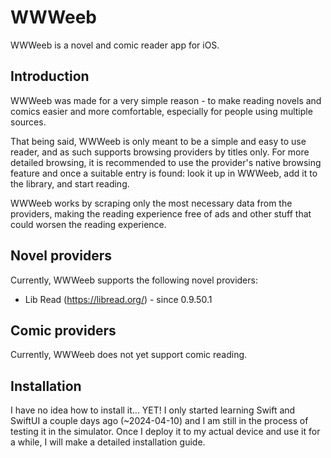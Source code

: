 # WWWeeb

WWWeeb is a novel and comic reader app for iOS.

## Introduction

WWWeeb was made for a very simple reason - to make reading novels and comics easier and more comfortable, especially for people using multiple sources.

That being said, WWWeeb is only meant to be a simple and easy to use reader, and as such supports browsing providers by titles only. For more detailed browsing, it is recommended to use the provider's native browsing feature and once a suitable entry is found: look it up in WWWeeb, add it to the library, and start reading.

WWWeeb works by scraping only the most necessary data from the providers, making the reading experience free of ads and other stuff that could worsen the reading experience.

## Novel providers

Currently, WWWeeb supports the following novel providers:

* Lib Read (<https://libread.org/>) - since 0.9.50.1

## Comic providers

Currently, WWWeeb does not yet support comic reading.

## Installation

I have no idea how to install it... YET! I only started learning Swift and SwiftUI a couple days ago (~2024-04-10) and I am still in the process of testing it in the simulator. Once I deploy it to my actual device and use it for a while, I will make a detailed installation guide.
